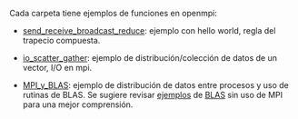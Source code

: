 Cada carpeta tiene ejemplos de funciones en openmpi:

* [send_receive_broadcast_reduce](send_receive_broadcast_reduce): ejemplo con hello world, regla del trapecio compuesta.

* [io_scatter_gather](io_scatter_gather): ejemplo de distribución/colección de datos de un vector, I/O en mpi.

* [MPI_y_BLAS](MPI_y_BLAS): ejemplo de distribución de datos entre procesos y uso de rutinas de BLAS. Se sugiere revisar [ejemplos](../../../BLAS/ejemplos) de [BLAS](../../../BLAS) sin uso de MPI para una mejor comprensión.
